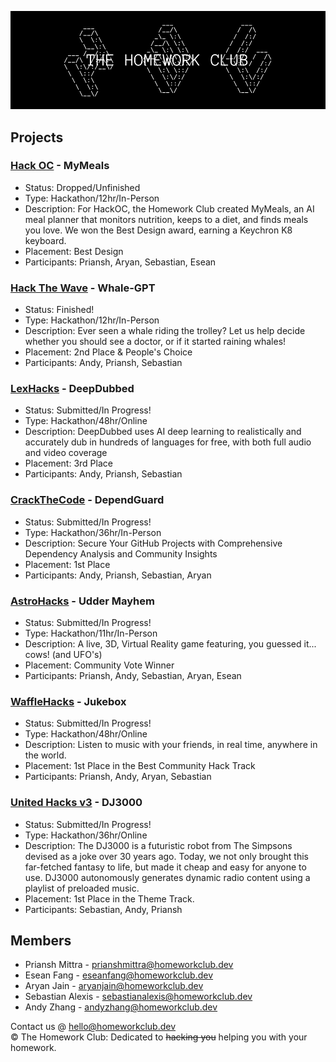 <img src="media/banner.png"></img>

## Projects
### [Hack OC](https://hackoc.org) - MyMeals
* Status: Dropped/Unfinished
* Type: Hackathon/12hr/In-Person
* Description: For HackOC, the Homework Club created MyMeals, an AI meal planner that monitors nutrition, keeps to a diet, and finds meals you love. We won the Best Design award, earning a Keychron K8 keyboard.
* Placement: Best Design
* Participants: Priansh, Aryan, Sebastian, Esean

### [Hack The Wave](https://hackthewave.com) - Whale-GPT
* Status: Finished!
* Type: Hackathon/12hr/In-Person
* Description: Ever seen a whale riding the trolley? Let us help decide whether you should see a doctor, or if it started raining whales!
* Placement: 2nd Place & People's Choice
* Participants: Andy, Priansh, Sebastian

### [LexHacks](https://lexhackathon.org) - DeepDubbed
* Status: Submitted/In Progress!
* Type: Hackathon/48hr/Online
* Description: DeepDubbed uses AI deep learning to realistically and accurately dub in hundreds of languages for free, with both full audio and video coverage
* Placement: 3rd Place
* Participants: Andy, Priansh, Sebastian

### [CrackTheCode](https://crackthecode.dev) - DependGuard
* Status: Submitted/In Progress!
* Type: Hackathon/36hr/In-Person
* Description: Secure Your GitHub Projects with Comprehensive Dependency Analysis and Community Insights
* Placement: 1st Place
* Participants: Andy, Priansh, Sebastian, Aryan

### [AstroHacks](https://astrohacks.org) - Udder Mayhem
* Status: Submitted/In Progress!
* Type: Hackathon/11hr/In-Person
* Description: A live, 3D, Virtual Reality game featuring, you guessed it... cows! (and UFO's)
* Placement: Community Vote Winner
* Participants: Priansh, Andy, Sebastian, Aryan, Esean

### [WaffleHacks](https://wafflehacks.org) - Jukebox
* Status: Submitted/In Progress!
* Type: Hackathon/48hr/Online
* Description: Listen to music with your friends, in real time, anywhere in the world.
* Placement: 1st Place in the Best Community Hack Track
* Participants: Priansh, Andy, Aryan, Sebastian

### [United Hacks v3](https://unitedhacks.hackunited.org/) - DJ3000
* Status: Submitted/In Progress!
* Type: Hackathon/36hr/Online
* Description: The DJ3000 is a futuristic robot from The Simpsons devised as a joke over 30 years ago. Today, we not only brought this far-fetched fantasy to life, but made it cheap and easy for anyone to use. DJ3000 autonomously generates dynamic radio content using a playlist of preloaded music.
* Placement: 1st Place in the Theme Track.
* Participants: Sebastian, Andy, Priansh

## Members
* Priansh Mittra - prianshmittra@homeworkclub.dev
* Esean Fang - eseanfang@homeworkclub.dev
* Aryan Jain - aryanjain@homeworkclub.dev
* Sebastian Alexis - sebastianalexis@homeworkclub.dev
* Andy Zhang - andyzhang@homeworkclub.dev


Contact us @ [hello@homeworkclub.dev](mailto:hello@homeworkclub.dev)<br>
©️ The Homework Club: Dedicated to ~~hacking you~~ helping you with your homework.
